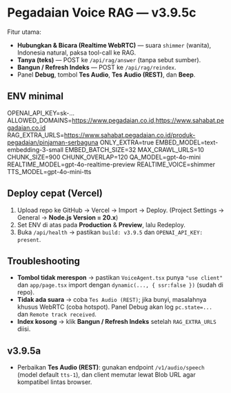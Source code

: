 # Pegadaian Voice RAG — v3.9.5c

Fitur utama:
- **Hubungkan & Bicara (Realtime WebRTC)** — suara `shimmer` (wanita), Indonesia natural, paksa tool-call ke RAG.
- **Tanya (teks)** — POST ke `/api/rag/answer` (tanpa sebut sumber).
- **Bangun / Refresh Indeks** — POST ke `/api/rag/reindex`.
- Panel **Debug**, tombol **Tes Audio**, **Tes Audio (REST)**, dan **Beep**.

## ENV minimal
OPENAI_API_KEY=sk-...
ALLOWED_DOMAINS=https://www.pegadaian.co.id,https://www.sahabat.pegadaian.co.id
RAG_EXTRA_URLS=https://www.sahabat.pegadaian.co.id/produk-pegadaian/pinjaman-serbaguna
ONLY_EXTRA=true
EMBED_MODEL=text-embedding-3-small
EMBED_BATCH_SIZE=32
MAX_CRAWL_URLS=10
CHUNK_SIZE=900
CHUNK_OVERLAP=120
QA_MODEL=gpt-4o-mini
REALTIME_MODEL=gpt-4o-realtime-preview
REALTIME_VOICE=shimmer
TTS_MODEL=gpt-4o-mini-tts

## Deploy cepat (Vercel)
1) Upload repo ke GitHub → Vercel → Import → Deploy. (Project Settings → General → **Node.js Version = 20.x**)
2) Set ENV di atas pada **Production** & **Preview**, lalu Redeploy.
3) Buka `/api/health` → pastikan `build: v3.9.5` dan `OPENAI_API_KEY: present`.

## Troubleshooting
- **Tombol tidak merespon** → pastikan `VoiceAgent.tsx` punya `"use client"` dan `app/page.tsx` import dengan `dynamic(..., { ssr:false })` (sudah di repo).
- **Tidak ada suara** → coba `Tes Audio (REST)`; jika bunyi, masalahnya khusus WebRTC (coba hotspot). Panel Debug akan log `pc.state=...` dan `Remote track received`.
- **Index kosong** → klik **Bangun / Refresh Indeks** setelah `RAG_EXTRA_URLS` diisi.


## v3.9.5a
- Perbaikan **Tes Audio (REST)**: gunakan endpoint `/v1/audio/speech` (model default `tts-1`), dan client memutar lewat Blob URL agar kompatibel lintas browser.
